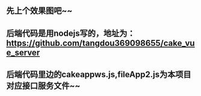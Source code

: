 ## 先上个效果图吧~~

## 后端代码是用nodejs写的，地址为：https://github.com/tangdou369098655/cake_vue_server
## 后端代码里边的cakeappws.js,fileApp2.js为本项目对应接口服务文件~~
